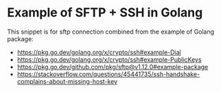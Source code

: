 # Example of SFTP + SSH in Golang


This snippet is for sftp connection combined from the example of Golang package:

- https://pkg.go.dev/golang.org/x/crypto/ssh#example-Dial
- https://pkg.go.dev/golang.org/x/crypto/ssh#example-PublicKeys
- https://pkg.go.dev/github.com/pkg/sftp@v1.12.0#example-package
- https://stackoverflow.com/questions/45441735/ssh-handshake-complains-about-missing-host-key

